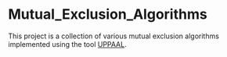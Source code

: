 # Mutual_Exclusion_Algorithms
This project is a collection of various mutual exclusion algorithms implemented using the tool [UPPAAL](http://www.uppaal.org/).
